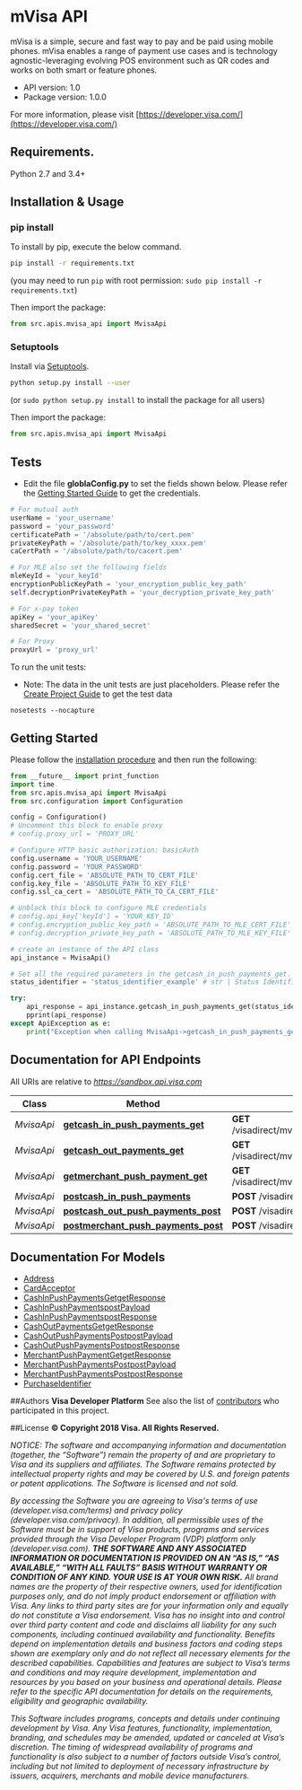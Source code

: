 # mVisa API
mVisa is a simple, secure and fast way to pay and be paid using mobile phones. mVisa enables a range of payment use cases and is technology agnostic-leveraging evolving POS environment such as QR codes and works on both smart or feature phones.

- API version: 1.0
- Package version: 1.0.0

For more information, please visit [https://developer.visa.com/](https://developer.visa.com/)

## Requirements.

Python 2.7 and 3.4+

## Installation & Usage
### pip install

To install by pip, execute the below command.

```sh
pip install -r requirements.txt
```
(you may need to run `pip` with root permission: `sudo pip install -r requirements.txt`)

Then import the package:
```python
from src.apis.mvisa_api import MvisaApi
```

### Setuptools

Install via [Setuptools](http://pypi.python.org/pypi/setuptools).

```sh
python setup.py install --user
```
(or `sudo python setup.py install` to install the package for all users)

Then import the package:
```python
from src.apis.mvisa_api import MvisaApi
```
## Tests
- Edit the file **globlaConfig.py** to set the fields shown below. Please refer the [Getting Started Guide](https://developer.visa.com/vdpguide#get-started-overview) to get the credentials.

```python
# For mutual auth
userName = 'your_username'
password = 'your_password'
certificatePath = '/absolute/path/to/cert.pem'
privateKeyPath = '/absolute/path/to/key_xxxx.pem'
caCertPath = '/absolute/path/to/cacert.pem'

# For MLE also set the following fields
mleKeyId = 'your_keyId'
encryptionPublicKeyPath = 'your_encryption_public_key_path'
self.decryptionPrivateKeyPath = 'your_decryption_private_key_path'

# For x-pay token
apiKey = 'your_apiKey'
sharedSecret = 'your_shared_secret'

# For Proxy
proxyUrl = 'proxy_url'

```
To run the unit tests:
- Note: The data in the unit tests are just placeholders. Please refer the [Create Project Guide](https://developer.visa.com/pages/working-with-visa-apis/create-project) to get the test data
```
nosetests --nocapture
```

## Getting Started

Please follow the [installation procedure](#installation--usage) and then run the following:

```python
from __future__ import print_function
import time
from src.apis.mvisa_api import MvisaApi
from src.configuration import Configuration

config = Configuration()
# Uncomment this block to enable proxy
# config.proxy_url = 'PROXY_URL'

# Configure HTTP basic authorization: basicAuth
config.username = 'YOUR_USERNAME'
config.password = 'YOUR_PASSWORD'
config.cert_file = 'ABSOLUTE_PATH_TO_CERT_FILE'
config.key_file = 'ABSOLUTE_PATH_TO_KEY_FILE'
config.ssl_ca_cert = 'ABSOLUTE_PATH_TO_CA_CERT_FILE'

# Unblock this block to configure MLE credentials
# config.api_key['keyId'] = 'YOUR_KEY_ID'
# config.encryption_public_key_path = 'ABSOLUTE_PATH_TO_MLE_CERT_FILE'
# config.decryption_private_key_path = 'ABSOLUTE_PATH_TO_MLE_KEY_FILE'

# create an instance of the API class
api_instance = MvisaApi()

# Set all the required parameters in the getcash_in_push_payments_get. Look at the documentation for further clarification.
status_identifier = 'status_identifier_example' # str | Status Identifier

try:
    api_response = api_instance.getcash_in_push_payments_get(status_identifier)
    pprint(api_response)
except ApiException as e:
    print("Exception when calling MvisaApi->getcash_in_push_payments_get: %s\n" % e)
```

## Documentation for API Endpoints

All URIs are relative to *https://sandbox.api.visa.com*

Class | Method | HTTP request | Description
------------ | ------------- | ------------- | -------------
*MvisaApi* | [**getcash_in_push_payments_get**](docs/MvisaApi.md#getcash_in_push_payments_get) | **GET** /visadirect/mvisa/v1/cashinpushpayments/{statusIdentifier} | 
*MvisaApi* | [**getcash_out_payments_get**](docs/MvisaApi.md#getcash_out_payments_get) | **GET** /visadirect/mvisa/v1/cashoutpushpayments/{statusIdentifier} | 
*MvisaApi* | [**getmerchant_push_payment_get**](docs/MvisaApi.md#getmerchant_push_payment_get) | **GET** /visadirect/mvisa/v1/merchantpushpayments/{statusIdentifier} | 
*MvisaApi* | [**postcash_in_push_payments**](docs/MvisaApi.md#postcash_in_push_payments) | **POST** /visadirect/mvisa/v1/cashinpushpayments | 
*MvisaApi* | [**postcash_out_push_payments_post**](docs/MvisaApi.md#postcash_out_push_payments_post) | **POST** /visadirect/mvisa/v1/cashoutpushpayments | 
*MvisaApi* | [**postmerchant_push_payments_post**](docs/MvisaApi.md#postmerchant_push_payments_post) | **POST** /visadirect/mvisa/v1/merchantpushpayments | 


## Documentation For Models

 - [Address](docs/Address.md)
 - [CardAcceptor](docs/CardAcceptor.md)
 - [CashInPushPaymentsGetgetResponse](docs/CashInPushPaymentsGetgetResponse.md)
 - [CashInPushPaymentspostPayload](docs/CashInPushPaymentspostPayload.md)
 - [CashInPushPaymentspostResponse](docs/CashInPushPaymentspostResponse.md)
 - [CashOutPaymentsGetgetResponse](docs/CashOutPaymentsGetgetResponse.md)
 - [CashOutPushPaymentsPostpostPayload](docs/CashOutPushPaymentsPostpostPayload.md)
 - [CashOutPushPaymentsPostpostResponse](docs/CashOutPushPaymentsPostpostResponse.md)
 - [MerchantPushPaymentGetgetResponse](docs/MerchantPushPaymentGetgetResponse.md)
 - [MerchantPushPaymentsPostpostPayload](docs/MerchantPushPaymentsPostpostPayload.md)
 - [MerchantPushPaymentsPostpostResponse](docs/MerchantPushPaymentsPostpostResponse.md)
 - [PurchaseIdentifier](docs/PurchaseIdentifier.md)



##Authors
**Visa Developer Platform**
See also the list of [contributors](https://github.com/visa/java-sample-code/graphs/contributors) who participated in this project.

##License
**© Copyright 2018 Visa. All Rights Reserved.**

*NOTICE: The software and accompanying information and documentation (together, the “Software”) remain the property of
and are proprietary to Visa and its suppliers and affiliates. The Software remains protected by intellectual property
rights and may be covered by U.S. and foreign patents or patent applications. The Software is licensed and not sold.*

*By accessing the Software you are agreeing to Visa's terms of use (developer.visa.com/terms) and privacy policy (developer.visa.com/privacy).
In addition, all permissible uses of the Software must be in support of Visa products, programs and services provided
through the Visa Developer Program (VDP) platform only (developer.visa.com). **THE SOFTWARE AND ANY ASSOCIATED
INFORMATION OR DOCUMENTATION IS PROVIDED ON AN “AS IS,” “AS AVAILABLE,” “WITH ALL FAULTS” BASIS WITHOUT WARRANTY OR
CONDITION OF ANY KIND. YOUR USE IS AT YOUR OWN RISK.** All brand names are the property of their respective owners, used for identification purposes only, and do not imply
product endorsement or affiliation with Visa. Any links to third party sites are for your information only and equally
do not constitute a Visa endorsement. Visa has no insight into and control over third party content and code and disclaims
all liability for any such components, including continued availability and functionality. Benefits depend on implementation
details and business factors and coding steps shown are exemplary only and do not reflect all necessary elements for the
described capabilities. Capabilities and features are subject to Visa’s terms and conditions and may require development,
implementation and resources by you based on your business and operational details. Please refer to the specific
API documentation for details on the requirements, eligibility and geographic availability.*

*This Software includes programs, concepts and details under continuing development by Visa. Any Visa features,
functionality, implementation, branding, and schedules may be amended, updated or canceled at Visa’s discretion.
The timing of widespread availability of programs and functionality is also subject to a number of factors outside Visa’s control,
including but not limited to deployment of necessary infrastructure by issuers, acquirers, merchants and mobile device manufacturers.*